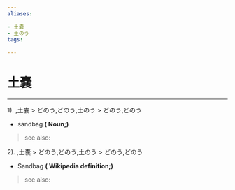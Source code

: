 ```yaml
---
aliases:
    
- 土嚢
- 土のう
tags:
    
---
```


# 土嚢
---
1).
,土嚢 > どのう,どのう,土のう > どのう,どのう

- sandbag
**( Noun;)**
> see also: 
            
2).
,土嚢 > どのう,どのう,土のう > どのう,どのう

- Sandbag
**( Wikipedia definition;)**
> see also: 
            